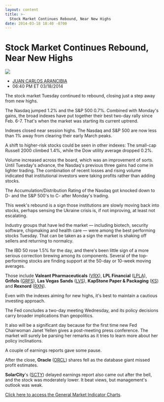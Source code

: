```yaml
---
layout: content
title: >-
  Stock Market Continues Rebound, Near New Highs
date: 2014-03-18 18:40 -0700
---
```



Stock Market Continues Rebound, Near New Highs
===============================================


![](https://www.investors.com/wp-content/uploads/ibd-migrated-images/MPv_140319_635307509914847255.png)

* [JUAN CARLOS ARANCIBIA](https://www.investors.com/author/arancibiaj/ "Posts by JUAN CARLOS ARANCIBIA")
* 06:40 PM ET 03/18/2014




The stock market Tuesday continued to rebound, closing just a step away from new highs.

  

The Nasdaq jumped 1.2% and the S&P 500 0.7%. Combined with Monday's gains, the broad indexes have put together their best two-day rally since Feb. 6-7. That's when the market was starting its current uptrend.

  

Indexes closed near session highs. The Nasdaq and S&P 500 are now less than 1% away from clearing their early March peaks.

  

A shift to higher-risk stocks could be seen in other indexes: The small-cap Russell 2000 climbed 1.4%, while the Dow utility average dropped 0.2%.

  

Volume increased across the board, which was an improvement of sorts. Until Tuesday's advance, the Nasdaq's previous three gains had come in lighter trading. The combination of recent losses and rising volume indicated that institutional investors were taking profits rather than adding stocks.

  

The Accumulation/Distribution Rating of the Nasdaq got knocked down to D- and the S&P 500's to C- after Monday's trading.

  

This week's rebound is a sign those institutions are slowly moving back into stocks, perhaps sensing the Ukraine crisis is, if not improving, at least not escalating.

  

Industry groups that have led the market — including biotech, security software, chipmaking and health care — were among the best performing stocks Tuesday. That can be taken as a sign the market is shaking off sellers and returning to normalcy.

  

The IBD 50 rose 1.5% for the day, and there's been little sign of a more serious correction brewing among its components. Several of the top-performing stocks are finding support at the 50-day or 10-week moving averages.

  

Those include **Valeant Pharmaceuticals** ([VRX](https://research.investors.com/quote.aspx?symbol=VRX)), **LPL Financial** ([LPLA](https://research.investors.com/quote.aspx?symbol=LPLA)), **Grifols** ([GRFS](https://research.investors.com/quote.aspx?symbol=GRFS)), **Las Vegas Sands** ([LVS](https://research.investors.com/quote.aspx?symbol=LVS)), **KapStone Paper & Packaging** ([KS](https://research.investors.com/quote.aspx?symbol=KS)) and **Rexnord** ([RXN](https://research.investors.com/quote.aspx?symbol=RXN)).

  

Even with the indexes aiming for new highs, it's best to maintain a cautious investing approach.

  

The Fed concludes a two-day meeting Wednesday, and its policy decisions carry broader implications than geopolitics.

  

It also will be a significant day because for the first time new Fed Chairwoman Janet Yellen gives a post-meeting press conference. The market will surely be parsing her remarks as it tries to learn more about her policy inclinations.

  

A couple of earnings reports gave some pause.

  

After the close, **Oracle** ([ORCL](https://research.investors.com/quote.aspx?symbol=ORCL)) shares fell as the database giant missed profit estimates.

  

**SolarCity**'s ([SCTY](https://research.investors.com/quote.aspx?symbol=SCTY)) delayed earnings report also came out after the bell, and the stock was moderately lower. It beat views, but management's outlook was weak.

  

[Click here to access the General Market Indicator Charts](https://www.investors.com/pdf/GMI_031914.pdf).




